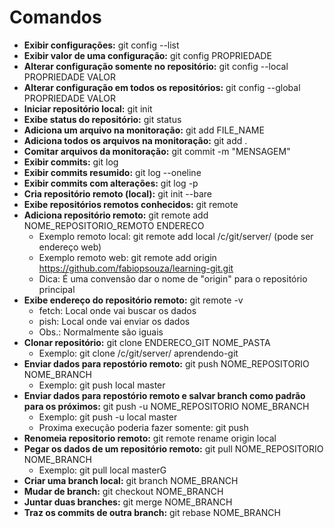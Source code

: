 # Comandos

- **Exibir configurações:** git config --list
- **Exibir valor de uma configuração:** git config PROPRIEDADE
- **Alterar configuração somente no repositório:** git config --local PROPRIEDADE VALOR
- **Alterar configuração em todos os repositórios:** git config --global PROPRIEDADE VALOR
- **Iniciar repositório local:** git init
- **Exibe status do repositório:** git status
- **Adiciona um arquivo na monitoração:** git add FILE_NAME
- **Adiciona todos os arquivos na monitoração:** git add .
- **Comitar arquivos da monitoração:** git commit -m "MENSAGEM"
- **Exibir commits:** git log
- **Exibir commits resumido:** git log --oneline
- **Exibir commits com alterações:** git log -p
- **Cria repositório remoto (local):** git init --bare
- **Exibe repositórios remotos conhecidos:** git remote
- **Adiciona repositório remoto:** git remote add NOME_REPOSITORIO_REMOTO ENDERECO
  - Exemplo remoto local: git remote add local /c/git/server/ (pode ser endereço web)
  - Exemplo remoto web: git remote add origin https://github.com/fabiopsouza/learning-git.git
  - Dica: É uma convensão dar o nome de "origin" para o repositório principal
- **Exibe endereço do repositório remoto:** git remote -v
  - fetch: Local onde vai buscar os dados
  - pish: Local onde vai enviar os dados
  - Obs.: Normalmente são iguais
- **Clonar repositório:** git clone ENDERECO_GIT NOME_PASTA
  - Exemplo: git clone /c/git/server/ aprendendo-git
- **Enviar dados para repostório remoto:** git push NOME_REPOSITORIO NOME_BRANCH
  - Exemplo: git push local master
- **Enviar dados para repostório remoto e salvar branch como padrão para os próximos:** git push -u NOME_REPOSITORIO NOME_BRANCH
  - Exemplo: git push -u local master
  - Proxima execução poderia fazer somente: git push
- **Renomeia repositorio remoto:** git remote rename origin local
- **Pegar os dados de um repositório remoto:** git pull NOME_REPOSITORIO NOME_BRANCH
  - Exemplo: git pull local masterG
- **Criar uma branch local:** git branch NOME_BRANCH
- **Mudar de branch:** git checkout NOME_BRANCH
- **Juntar duas branches:** git merge NOME_BRANCH
- **Traz os commits de outra branch:** git rebase NOME_BRANCH
